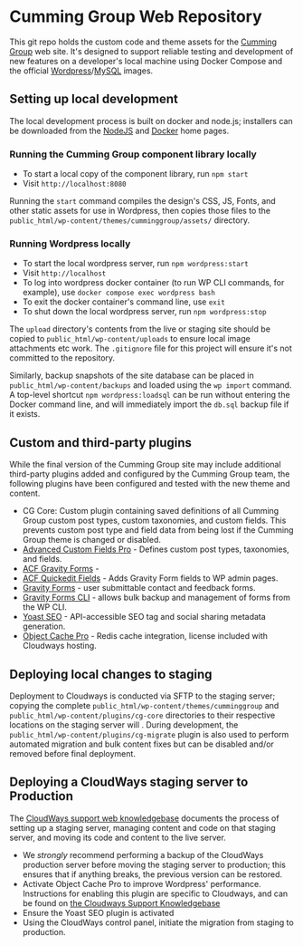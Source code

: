# Cumming Group Web Repository

This git repo holds the custom code and theme assets for the [Cumming Group](https://cumming-group.com) web site. It's designed to support reliable testing and development of new features on a developer's local machine using Docker Compose and the official [Wordpress](https://hub.docker.com/_/wordpress)/[MySQL](https://hub.docker.com/_/mysql/) images.

## Setting up local development

The local development process is built on docker and node.js; installers can be downloaded from the [NodeJS](https://nodejs.org/en/download) and [Docker](https://docs.docker.com/engine/install/) home pages.

### Running the Cumming Group component library locally

- To start a local copy of the component library, run `npm start`
- Visit `http://localhost:8080`

Running the `start` command compiles the design's CSS, JS, Fonts, and other static assets for use in Wordpress, then copies those files to the `public_html/wp-content/themes/cumminggroup/assets/` directory.

### Running Wordpress locally

- To start the local wordpress server, run `npm wordpress:start`
- Visit `http://localhost`
- To log into wordpress docker container (to run WP CLI commands, for example), use `docker compose exec wordpress bash`
- To exit the docker container's command line, use `exit`
- To shut down the local wordpress server, run `npm wordpress:stop`

The `upload` directory's contents from the live or staging site should be copied to `public_html/wp-content/uploads` to ensure local image attachments etc work. The `.gitignore` file for this project will ensure it's not committed to the repository.

Similarly, backup snapshots of the site database can be placed in `public_html/wp-content/backups` and loaded using the `wp import` command. A top-level shortcut `npm wordpress:loadsql` can be run without entering the Docker command line, and will immediately import the `db.sql` backup file if it exists.

## Custom and third-party plugins

While the final version of the Cumming Group site may include additional third-party plugins added and configured by the Cumming Group team, the following plugins have been configured and tested with the new theme and content.

  - CG Core: Custom plugin containing saved definitions of all Cumming Group custom post types, custom taxonomies, and custom fields. This prevents custom post type and field data from being lost if the Cumming Group theme is changed or disabled.
  - [Advanced Custom Fields Pro](https://www.advancedcustomfields.com/) - Defines custom post types, taxonomies, and fields.
  - [ACF Gravity Forms](https://wordpress.org/plugins/acf-gravityforms-add-on/) - 
  - [ACF Quickedit Fields](https://wordpress.org/plugins/acf-quickedit-fields/) - Adds Gravity Form fields to WP admin pages.
  - [Gravity Forms](https://www.gravityforms.com) - user submittable contact and feedback forms.
  - [Gravity Forms CLI](https://www.gravityforms.com) - allows bulk backup and management of forms from the WP CLI.
  - [Yoast SEO](https://developer.yoast.com) - API-accessible SEO tag and social sharing metadata generation.
  - [Object Cache Pro](https://objectcache.pro) - Redis cache integration, license included with Cloudways hosting.

## Deploying local changes to staging

Deployment to Cloudways is conducted via SFTP to the staging server; copying the complete `public_html/wp-content/themes/cumminggroup` and `public_html/wp-content/plugins/cg-core` directories to their respective locations on the staging server will . During development, the `public_html/wp-content/plugins/cg-migrate` plugin is also used to perform automated migration and bulk content fixes but can be disabled and/or removed before final deployment.

## Deploying a CloudWays staging server to Production

The [CloudWays support web knowledgebase](https://support.cloudways.com/en/collections/3185991-deployment-and-staging-management) documents the process of setting up a staging server, managing content and code on that staging server, and moving its code and content to the live server.

- We *strongly* recommend performing a backup of the CloudWays production server before moving the staging server to production; this ensures that if anything breaks, the previous version can be restored.
- Activate Object Cache Pro to improve Wordpress' performance. Instructions for enabling this plugin are specific to Cloudways, and can be found on [the Cloudways Support Knowledgebase](https://support.cloudways.com/en/articles/5723061-speed-up-your-wordpress-application-using-object-cache-pro)
- Ensure the Yoast SEO plugin is activated
- Using the CloudWays control panel, initiate the migration from staging to production.

